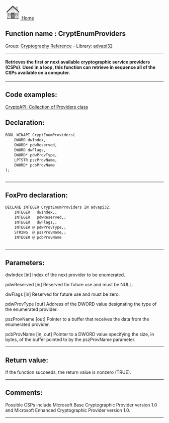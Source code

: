 [<img src="../../images/home.png"> Home ](https://github.com/VFPX/Win32API)  

## Function name : CryptEnumProviders
Group: [Cryptography Reference](../../functions_group.md#Cryptography_Reference)  -  Library: [advapi32](../../../libraries.md#advapi32)  
***  


#### Retrieves the first or next available cryptographic service providers (CSPs). Used in a loop, this function can retrieve in sequence all of the CSPs available on a computer.
***  


## Code examples:
[CryptoAPI: Collection of Providers class](../../samples/sample_463.md)  

## Declaration:
```foxpro  
BOOL WINAPI CryptEnumProviders(
	DWORD dwIndex,
	DWORD* pdwReserved,
	DWORD dwFlags,
	DWORD* pdwProvType,
	LPTSTR pszProvName,
	DWORD* pcbProvName
);
  
```  
***  


## FoxPro declaration:
```foxpro  
DECLARE INTEGER CryptEnumProviders IN advapi32;
	INTEGER   dwIndex,;
	INTEGER   pdwReserved,;
	INTEGER   dwFlags,;
	INTEGER @ pdwProvType,;
	STRING  @ pszProvName,;
	INTEGER @ pcbProvName
  
```  
***  


## Parameters:
dwIndex 
[in] Index of the next provider to be enumerated. 

pdwReserved 
[in] Reserved for future use and must be NULL. 

dwFlags 
[in] Reserved for future use and must be zero. 

pdwProvType 
[out] Address of the DWORD value designating the type of the enumerated provider. 

pszProvName 
[out] Pointer to a buffer that receives the data from the enumerated provider.

pcbProvName 
[in, out] Pointer to a DWORD value specifying the size, in bytes, of the buffer pointed to by the pszProvName parameter.  
***  


## Return value:
If the function succeeds, the return value is nonzero (TRUE).  
***  


## Comments:
Possible CSPs include Microsoft Base Cryptographic Provider version 1.0 and Microsoft Enhanced Cryptographic Provider version 1.0.  
  
***  


